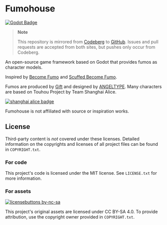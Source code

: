 # Fumohouse

[![Godot
Badge](https://img.shields.io/badge/Godot-4.4--stable-orange)](https://godotengine.org/)

> **Note**
>
> This repository is mirrored from
> [Codeberg](https://codeberg.org/ksk/Fumohouse) to
> [GitHub](https://github.com/Fumohouse/Fumohouse). Issues and pull requests are
> accepted from both sites, but pushes only occur from Codeberg.

An open-source game framework based on Godot that provides fumos as character
models.

Inspired by [Become Fumo](https://www.roblox.com/games/6238705697/Become-Fumo)
and [Scuffed Become
Fumo](https://www.roblox.com/games/7363647365/Scuffed-Become-Fumo).

Fumos are produced by [Gift](https://www.gift-gift.jp/) and designed by
[ANGELTYPE](http://blog.angeltype.under.jp/). Many characters are based on
Touhou Project by Team Shanghai Alice.

[![shanghai alice
badge](http://www16.big.or.jp/~zun/image/banner.gif)](http://www16.big.or.jp/~zun/)

Fumohouse is not affiliated with source or inspiration works.

## License

Third-party content is *not* covered under these licenses. Detailed information
on the copyrights and licenses of all project files can be found in
`COPYRIGHT.txt`.

### For code

This project's code is licensed under the MIT license. See `LICENSE.txt` for
more information.

### For assets

[![licensebuttons
by-nc-sa](https://licensebuttons.net/l/by-sa/3.0/88x31.png)](https://creativecommons.org/licenses/by-sa/4.0/)

This project's original assets are licensed under CC BY-SA 4.0. To provide
attribution, use the copyright owner provided in `COPYRIGHT.txt`.
